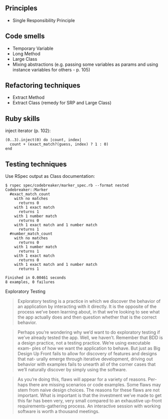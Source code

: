 ## Principles

* Single Responsibility Principle

## Code smells

* Temporary Variable
* Long Method
* Large Class
* Mixing abstractions (e.g. passing some variables as params and using instance variables for others - p. 105)

## Refactoring techniques

* Extract Method
* Extract Class (remedy for SRP and Large Class)

## Ruby skills

inject iterator (p. 102):

    (0..3).inject(0) do |count, index|
      count + (exact_match?(guess, index) ? 1 : 0)
    end

## Testing techniques

Use RSpec output as Class documentation:

    $ rspec spec/codebreaker/marker_spec.rb --format nested
    Codebreaker::Marker
      #exact_match_count
        with no matches
          returns 0
        with 1 exact match
          returns 1
        with 1 number match
          returns 0
        with 1 exact match and 1 number match
          returns 1
      #number_match_count
        with no matches
          returns 0
        with 1 number match
          returns 1
        with 1 exact match
          returns 0
        with 1 exact match and 1 number match
          returns 1

    Finished in 0.00461 seconds
    8 examples, 0 failures

Exploratory Testing

> Exploratory testing is a practice in which we discover the behavior of an application by interacting with it directly. It is the opposite of the process we’ve been learning about, in that we’re looking to see what the app actually does and then question whether that is the correct behavior.

> Perhaps you’re wondering why we’d want to do exploratory testing if we’ve already tested the app. Well, we haven’t. Remember that BDD is a design practice, not a testing practice. We’re using executable exam- ples of how we want the application to behave. But just as Big Design Up Front fails to allow for discovery of features and designs that nat- urally emerge through iterative development, driving out behavior with examples fails to unearth all of the corner cases that we’ll naturally discover by simply using the software.

> As you’re doing this, flaws will appear for a variety of reasons. Per- haps there are missing scenarios or code examples. Some flaws may stem from naive design choices. The reasons for these flaws are not important. What is important is that the investment we’ve made to get this far has been very, very small compared to an exhaustive up-front requirements-gathering process. An interactive session with working software is worth a thousand meetings.